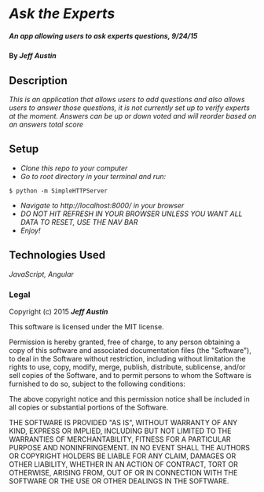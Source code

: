 # _Ask the Experts_

##### _An app allowing users to ask experts questions,  9/24/15_

#### By _**Jeff Austin**_

## Description

_This is an application that allows users to add questions and also allows users to answer those questions, it is not currently set up to verify experts at the moment. Answers can be up or down voted and will reorder based on an answers total score_

## Setup

* _Clone this repo to your computer_
* _Go to root directory in your terminal and run:_
```
$ python -m SimpleHTTPServer
```
* _Navigate to http://localhost:8000/ in your browser_
* _DO NOT HIT REFRESH IN YOUR BROWSER UNLESS YOU WANT ALL DATA TO RESET, USE THE NAV BAR_
* _Enjoy!_

## Technologies Used

_JavaScript, Angular_

### Legal

Copyright (c) 2015 **_Jeff Austin_**

This software is licensed under the MIT license.

Permission is hereby granted, free of charge, to any person obtaining a copy
of this software and associated documentation files (the "Software"), to deal
in the Software without restriction, including without limitation the rights
to use, copy, modify, merge, publish, distribute, sublicense, and/or sell
copies of the Software, and to permit persons to whom the Software is
furnished to do so, subject to the following conditions:

The above copyright notice and this permission notice shall be included in
all copies or substantial portions of the Software.

THE SOFTWARE IS PROVIDED "AS IS", WITHOUT WARRANTY OF ANY KIND, EXPRESS OR
IMPLIED, INCLUDING BUT NOT LIMITED TO THE WARRANTIES OF MERCHANTABILITY,
FITNESS FOR A PARTICULAR PURPOSE AND NONINFRINGEMENT. IN NO EVENT SHALL THE
AUTHORS OR COPYRIGHT HOLDERS BE LIABLE FOR ANY CLAIM, DAMAGES OR OTHER
LIABILITY, WHETHER IN AN ACTION OF CONTRACT, TORT OR OTHERWISE, ARISING FROM,
OUT OF OR IN CONNECTION WITH THE SOFTWARE OR THE USE OR OTHER DEALINGS IN
THE SOFTWARE.
